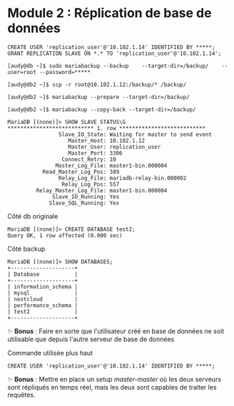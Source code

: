 # Module 2 : Réplication de base de données

```
CREATE USER 'replication_user'@'10.102.1.14' IDENTIFIED BY *****;
GRANT REPLICATION SLAVE ON *.* TO 'replication_user'@'10.102.1.14';
```

```
[audy@db ~]$ sudo mariabackup --backup    --target-dir=/backup/    --user=root --password=*****

[audy@db2 ~]$ scp -r root@10.102.1.12:/backup/* /backup/

[audy@db2 ~]$ mariabackup --prepare --target-dir=/backup/

[audy@db2 ~]$ mariabackup --copy-back --target-dir=/backup/
```

```
MariaDB [(none)]> SHOW SLAVE STATUS\G
*************************** 1. row ***************************
                Slave_IO_State: Waiting for master to send event
                   Master_Host: 10.102.1.12
                   Master_User: replication_user
                   Master_Port: 3306
                 Connect_Retry: 10
               Master_Log_File: master1-bin.000004
           Read_Master_Log_Pos: 389
                Relay_Log_File: mariadb-relay-bin.000002
                 Relay_Log_Pos: 557
         Relay_Master_Log_File: master1-bin.000004
              Slave_IO_Running: Yes
             Slave_SQL_Running: Yes
```

Côté db originale

```
MariaDB [(none)]> CREATE DATABASE test2;
Query OK, 1 row affected (0.000 sec)
```

Côté backup

```
MariaDB [(none)]> SHOW DATABASES;
+--------------------+
| Database           |
+--------------------+
| information_schema |
| mysql              |
| nextcloud          |
| performance_schema |
| test2              |
+--------------------+
```

✨ **Bonus** : Faire en sorte que l'utilisateur créé en base de données ne soit utilisable que depuis l'autre serveur de base de données

Commande utilisée plus haut

```
CREATE USER 'replication_user'@'10.102.1.14' IDENTIFIED BY *****;
```

✨ **Bonus** : Mettre en place un setup _master-master_ où les deux serveurs sont répliqués en temps réel, mais les deux sont capables de traiter les requêtes.
